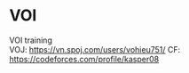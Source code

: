 # VOI
VOI training
</br>
VOJ: https://vn.spoj.com/users/vohieu751/
CF: https://codeforces.com/profile/kasper08

